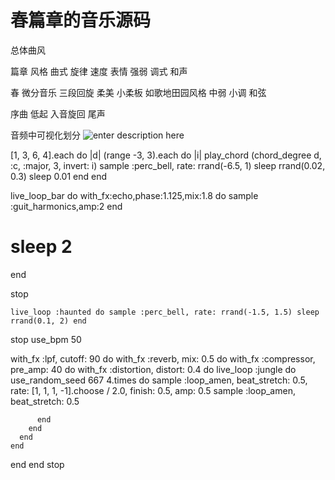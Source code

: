 # 春篇章的音乐源码
总体曲风

篇章	风格	曲式	旋律	速度	表情	强弱	调式	和声

春	微分音乐	三段回旋	柔美	小柔板	如歌地田园风格	中弱	小调	和弦

序曲	低起			入音旋回			尾声

音频中可视化划分
![enter description here](https://i.loli.net/2018/12/28/5c25e77587e8f.jpg)


[1, 3, 6, 4].each do |d|
  (range -3, 3).each do |i|
    play_chord (chord_degree d, :c, :major, 3, invert: i)
    sample :perc_bell, rate: rrand(-6.5, 1)
    sleep rrand(0.02, 0.3)
    sleep 0.01
  end
end


live_loop_bar do
  with_fx:echo,phase:1.125,mix:1.8 do
    sample :guit_harmonics,amp:2
  end
  #  sleep 2
end

stop

`live_loop :haunted do
    sample :perc_bell, rate: rrand(-1.5, 1.5)
    sleep rrand(0.1, 2)
  end
`


stop
use_bpm 50


with_fx :lpf, cutoff: 90 do
  with_fx :reverb, mix: 0.5 do
    with_fx :compressor, pre_amp: 40 do
      with_fx :distortion, distort: 0.4 do
        live_loop :jungle do
          use_random_seed 667
          4.times do
            sample :loop_amen, beat_stretch: 0.5, rate: [1, 1, 1, -1].choose / 2.0, finish: 0.5, amp: 0.5
            sample :loop_amen, beat_stretch: 0.5
            
          end
        end
      end
    end
  end
end
stop
